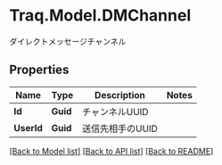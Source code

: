 # Traq.Model.DMChannel
ダイレクトメッセージチャンネル

## Properties

Name | Type | Description | Notes
------------ | ------------- | ------------- | -------------
**Id** | **Guid** | チャンネルUUID | 
**UserId** | **Guid** | 送信先相手のUUID | 

[[Back to Model list]](../../README.md#documentation-for-models) [[Back to API list]](../../README.md#documentation-for-api-endpoints) [[Back to README]](../../README.md)

